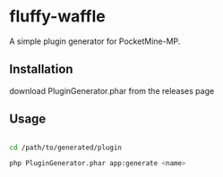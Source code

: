 # fluffy-waffle

A simple plugin generator for PocketMine-MP.

## Installation

download PluginGenerator.phar from the releases page

## Usage

```bash

cd /path/to/generated/plugin

php PluginGenerator.phar app:generate <name>

```